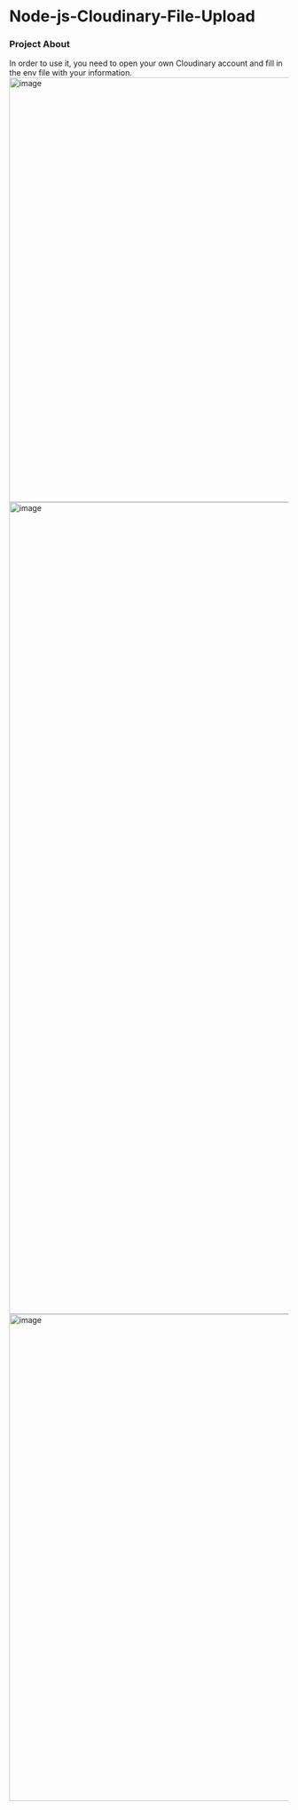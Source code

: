 # Node-js-Cloudinary-File-Upload

### Project About
In order to use it, you need to open your own Cloudinary account and fill in the env file with your information.
<img width="765" alt="image" src="https://user-images.githubusercontent.com/98692987/217588055-99e641ae-4a34-46ea-9f57-25f49c9fae99.png">
<img width="1462" alt="image" src="https://user-images.githubusercontent.com/98692987/217491063-fdb340f8-c107-48ec-bb06-11e7f503e11b.png">
<img width="877" alt="image" src="https://user-images.githubusercontent.com/98692987/217492023-c15c61eb-926a-4841-830e-ffa24d0f167c.png">
